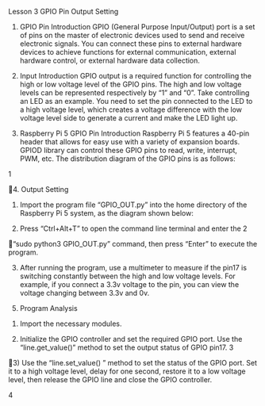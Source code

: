 Lesson 3 GPIO Pin Output Setting
1. GPIO Pin Introduction
GPIO (General Purpose Input/Output) port is a set of pins on the master of
electronic devices used to send and receive electronic signals. You can
connect these pins to external hardware devices to achieve functions for
external communication, external hardware control, or external hardware data
collection.

2. Input Introduction
GPIO output is a required function for controlling the high or low voltage
level of the GPIO pins. The high and low voltage levels can be represented
respectively by “1” and “0”. Take controlling an LED as an example. You need
to set the pin connected to the LED to a high voltage level, which creates a
voltage difference with the low voltage level side to generate a current and
make the LED light up.

3. Raspberry Pi 5 GPIO Pin Introduction
Raspberry Pi 5 features a 40-pin header that allows for easy use with a
variety of expansion boards. GPIOD library can control these GPIO pins to
read, write, interrupt, PWM, etc.
The distribution diagram of the GPIO pins is as follows:

1

4. Output Setting
1) Import the program file “GPIO_OUT.py” into the home directory of the
Raspberry Pi 5 system, as the diagram shown below:

2) Press “Ctrl+Alt+T” to open the command line terminal and enter the
2

“sudo python3 GPIO_OUT.py” command, then press “Enter” to execute the
program.

3) After running the program, use a multimeter to measure if the pin17 is
switching constantly between the high and low voltage levels. For example, if
you connect a 3.3v voltage to the pin, you can view the voltage changing
between 3.3v and 0v.

5. Program Analysis

1) Import the necessary modules.

2) Initialize the GPIO controller and set the required GPIO port. Use the
“line.get_value()” method to set the output status of GPIO pin17.
3

3) Use the “line.set_value() ” method to set the status of the GPIO port.
Set it to a high voltage level, delay for one second, restore it to a low voltage
level, then release the GPIO line and close the GPIO controller.

4

